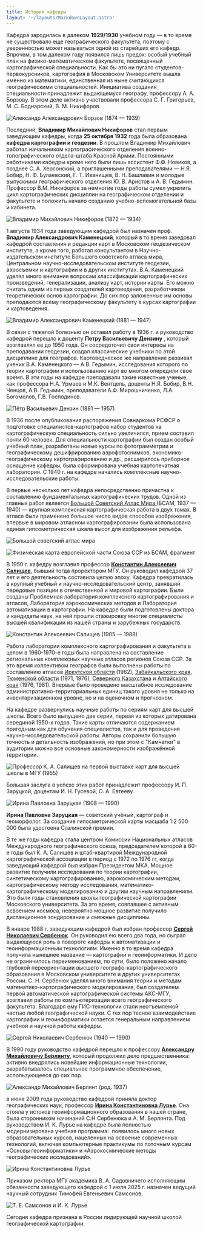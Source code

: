 ```yaml
---
title: История кафедры
layout: '~/layouts/MarkdownLayout.astro'
---
```


Кафедра зародилась в далеком **1929/1930** учебном году — в то время не существовало еще географического факультета, поэтому с уверенностью может называться одной из старейших его кафедр. Впрочем, в том далеком году появился лишь предок: особый учебный план на физико-математическом факультете, посвященный картографической специальности. Как бы это ни пугало студентов-первокурсников, картография в Московском Университете вышла именно из математики, единственная из ныне считающихся географическими специальностей. Инициатива создания специальности принадлежит выдающемуся географу, профессору А. А. Борзову. В этом деле активно участвовали профессора С. Г. Григорьев, М. С. Боднарский, В. М. Никифоров.

![Александр Александрович Борзов (1874 — 1939)](~/assets/images/history/Borzov.jpg 'Александр Александрович Борзов (1874 — 1939)')

Последний, **Владимир Михайлович Никифоров** стал первым заведующим кафедры, когда **25 октября 1932** года была образована **кафедра картографии и геодезии**. В прошлом Владимир Михайлович работал начальником картографического отделения военно-топографического отдела-штаба Красной Армии. Постоянными работниками кафедры кроме него были лишь ассистент Ф.Ф. Новиков, а позднее С. А. Херсонский, а приглашенными преподавателями — Н.Я. Бобир, Н. Ф. Булаевский, Г. Т. Иванищев, В. Н. Башлавин и молодые выпускники географического отделения Ю. В. Аристов и А. В. Гедымин. Профессор В.М. Никифоров за немногие годы работы сумел укрепить цикл картографических дисциплин на географическом отделении и факультете и положить начало созданию учебно-вспомогательной базы и кабинета.

![Владимир Михайлович Никифоров (1872 — 1934)](~/assets/images/history/Nikiforov_VM.jpg 'Владимир Михайлович Никифоров (1872 – 1934)')

1 августа 1934 года заведующим кафедрой был назначен проф. **Владимир Александрович Каменецкий**, который в то время заведовал кафедрой составления и редакции карт в Московском геодезическом институте, а кроме того, работал консультантом в Научно-издательском институте Большого советского атласа мира, Центральном научно-исследовательском институте геодезии, аэросъемки и картографии и в других институтах.
В.А. Каменецкий уделял много внимания вопросам классификации картографических произведений, генерализации, анализу карт, истории карты. Его можно считать одним из первых создателей картоведения, разработчиком теоретических основ картографии. До сих пор заложенные им основы преподаются всему географическому факультету в курсах картографии и картоведения.

![Владимир Александрович Каменецкий (1881 — 1947)](~/assets/images/history/Kamenetskiy.jpg 'Владимир Александрович Каменецкий (1881 — 1947)')

В связи с тяжелой болезнью он оставил работу в 1936 г. и руководство кафедрой перешло к доценту **Петру Васильевичу Дензину** , который возглавлял ее до 1950 года. Он сосредоточил свои интересы на преподавании геодезии, создал классические учебники по этой дисциплине для географов. Картоведческое же направление развивал ученик В.А. Каменецкого — А.В. Гедымин, исследования которого по теории картографии и использованию карт во многом опередили свое время. В эти годы на кафедре преподавали такие известные ученые, как профессора Н.А. Урмаев и М.К. Вентцель, доценты Н.Я. Бобир, В.Н. Ченцов, А.В. Гедымин, преподаватели А.Ф. Мирошниченко, Л.А. Богомолов, Г.В. Господинов.

![Пётр Васильевич Дензин (1881 — 1957)](~/assets/images/history/Denzin.jpg 'Пётр Васильевич Дензин (1881 — 1957)')

В 1936 после опубликования распоряжения Совнаркома РСФСР о подготовке специалистов-картографов набор студентов на картографическую специальность сильно увеличился, прием составил почти 60 человек. Для специальности картографии был создан особый учебный план, разработаны новые курсы по фотограмметрии и географическому дешифрированию аэрофотоснимков, экономико-географическому картографированию и др., расширилось приборное оснащение кафедры, была сформирована учебная картопечатная лаборатория. С 1940 г. на кафедре начались комплексные научно-исследовательские работы.

В первые несколько лет кафедра непосредственно причастна к составлению фундаментальных картографических трудов. Одной из главных работ является [Большой Советский Атлас Мира ](#) (БСАМ, 1937 — 1940) — крупная комплексная картографическая работа в двух томах. В атласе были применено большое число видов способов изображения, впервые в мировом атласном картографировании была использована единая гипсометрическая шкала высот для изображения рельефа.

![Большой советский атлас мира](~/assets/images/history/BSAM.jpg 'Большой советский атлас мира')

![Физическая карта европейской части Союза ССР из БСАМ, фрагмент](~/assets/images/history/BSAM_hypso.png 'Физическая карта европейской части Союза ССР из БСАМ, фрагмент')

В 1950 г. кафедру возглавил профессор **[Константин Алексеевич Салищев](#)**, бывший тогда проректором МГУ. Он руководил кафедрой 37 лет и его деятельность составила целую эпоху. Кафедра превратилась в крупный учебный и научно-исследовательский центр, занявший передовые позиции в отечественной и мировой картографии. Были созданы Проблемная лаборатория комплексного картографирования и атласов, Лаборатория аэрокосмических методов и Лаборатория автоматизации в картографии. На кафедре были подготовлены доктора и кандидаты наук, на ней прошли стажировку многие специалисты высшей квалификации из нашей страны и зарубежных государств.

![Константин Алексеевич Салищев (1905 — 1988)](~/assets/images/history/SalishevKA.jpg 'Константин Алексеевич Салищев (1905 — 1988)')

Работа лаборатории комплексного картографирования и факультета в целом в 1960-1970-е годы была направлена на составление региональных комплексных научных атласов регионов Союза ССР. За это время коллективом географов были выполнены работы по составлению атласов [Иркутской области](#) (1962), [Забайкальского края](#), [Тюменской области](#) (1971, 1976), [Северного Казахстана](#) и [Алтайского края](#) (1976, 1981). Впервые было проведено масштабное исследование административно-территориальных единиц такого уровня не только на инвентаризационном уровне, но и на оценочном и прогнозном.

На кафедре развернулись научные работы по сериям карт для высшей школы. Всего было выпущено две серии, первая из которых датирована серединой 1950-х годов. Такие карты отличаются содержанием пригодным как для обучения специалистов, так и для проведения научно-исследовательской работы. Авторы сохранили большую точность и детальность изображений, но при этом с "Камчатки" в аудитории можно все основные закономерности изображённой территории.

![Профессор К. А. Салищев на первой выставке карт для высшей школы в МГУ (1955)](~/assets/images/history/SalishevKA_2.jpg 'Профессор К. А. Салищев на первой выставке карт для высшей школы в МГУ (1955)')

Большая заслуга в успехе этих работ принадлежит профессору И. П. Заруцкой, доцентам И. Н. Гусевой, О. А. Евтееву.

![Ирина Павловна Заруцкая (1908 — 1990)](~/assets/images/history/Zarutckaya.png 'Ирина Павловна Заруцкая (1908 — 1990)')

**Ирина Павловна Заруцкая** — советский учёный, картограф и геоморфолог. За создание гипосметрической карты масшаба 1:2 500 000 была удостоена Сталинской премии.

В те же годы кафедра стала центром Комиссии Национальных атласов Международного географического союза, председателем которой в 60-е годы был К. А. Салищев и штаб-квартирой Международной картографической ассоциации в период с 1972 по 1976 гг, когда заведующий кафедрой был избран Президентом МКА. Мощное развитие получили исследования по теории картографии, синтетическому картографированию, аэрокосмическим методам, картографическому методу исследования, математико-картографическому моделированию и другим научным направлениям. Это были годы становления школы географической картографии Московского университета. За это время, совпавшее с активным освоением космоса, невероятно мощное развитие получило дистанционное зондирование и смежные дисциплины.

В январе 1988 г. заведующим кафедрой был избран профессор **[Сергей Николаевич Сербенюк](#)**. Он руководил ею всего два года, но сыграл выдающуюся роль в повороте кафедры к автоматизации и геоинформационным технологиям. Именно в то время кафедра получила нынешнее название — картографии и геоинформатики. И дело не ограничилось переименованием, по сути, было положено начало глубокой переориентации высшего географо-картографического образования в Московском университете и других университетах России. С. Н. Сербенюк уделял много внимания теории и методам математико-картографического моделирования, был создателем первой автоматической картографической системы АКС-МГУ, возглавил работы по компьютеризации всего географического факультета. Благодаря ему ГИС-технологии стали неотъемлемой частью любой географической науки. С тех пор тесное взаимодействие картографии и геоинформатики остается генеральным направлением учебной и научной работы кафедры.

![Сергей Николаевич Сербенюк (1940 — 1990)](~/assets/images/history/SerbenyukSN.jpg 'Сергей Николаевич Сербенюк (1940 — 1990)')

В 1990 году руководство кафедрой перешло к профессору **[Александру Михайловичу Бе́рлянту](#)**, который продолжил дело предшественника: активно внедрялись новейшие информационные технологии, разрабатывалось специальное программное обеспечение, использующееся до сих пор.

![Александр Михайлович Берлянт (род. 1937)](~/assets/images/history/Berlyant.jpg 'Александр Михайлович Берлянт (род. 1937)')

в июне 2009 года руководство кафедрой приняла доктор географических наук, профессор **[Ирина Константиновна Лурье](#)**. Она стояла у истоков геоинформационного образования в нашей стране, была сторонником начинаний С.Н Сербенюка и А. М. Берлянта. Под руководством И. К. Лурье на кафедре была полностью модернизирована учебная программа:  появилось много новых образовательных курсов, нацеленных на освоение современных технологий, включая компьютерные практикумы по поточным курсам «Основы геоинформатики» и «Аэрокосмические методы географических исследований». 

![Ирина Константиновна Лурье](~/assets/images/history/Lurye.jpg 'Ирина Константиновна Лурье')

Приказом ректора МГУ академика В. А. Садовничего исполняющим обязанности заведующего кафедрой с 1 июля 2025 г. назначен ведущий научный сотрудник Тимофей Евгеньевич Самсонов.

![Т. Е. Самсонов и И. К. Лурье](~/assets/images/history/image.png 'Т. Е. Самсонов и И. К. Лурье')

Сегодня кафедра признана в России лидирующей научной школой географической картографии.
